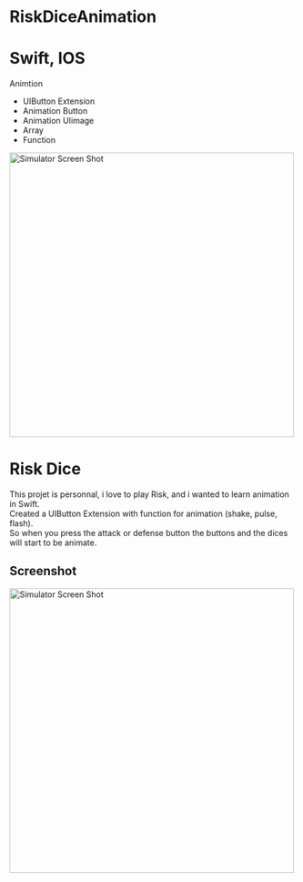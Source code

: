# RiskDiceAnimation


# Swift, IOS
Animtion

- UIButton Extension
- Animation Button
- Animation UIimage
- Array
- Function


<img width="500" alt="Simulator Screen Shot" src="https://user-images.githubusercontent.com/56839789/74023826-daa40a00-49a0-11ea-8a66-a1a270913ed1.gif"> 

# Risk Dice

This projet is personnal, i love to play Risk, and i wanted to learn animation in Swift. <br>
Created a UIButton Extension with function for animation (shake, pulse, flash).<br>
So when you press the attack or defense button the buttons and the dices will start to be animate.<br>




## Screenshot
<img width="500" alt="Simulator Screen Shot" src="https://user-images.githubusercontent.com/56839789/73961378-bdbdf700-490c-11ea-8d87-1d3126063b15.png">



